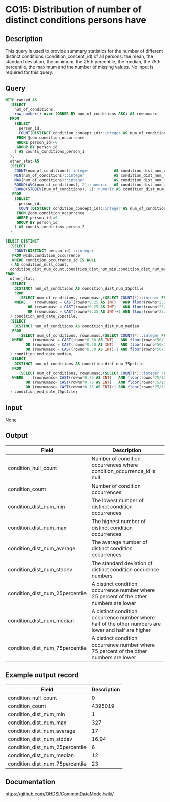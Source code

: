 <!---
Group:condition occurrence
Name:CO15 Distribution of number of distinct conditions persons have
Author:Patrick Ryan
CDM Version: 5.3
-->

# CO15: Distribution of number of distinct conditions persons have

## Description
This query is used to provide summary statistics for the number of different distinct conditions (condition_concept_id) of all persons: the mean, the standard deviation, the minimum, the 25th percentile, the median, the 75th percentile, the maximum and the number of missing values. No input is required for this query.

## Query
```sql
WITH ranked AS 
  (SELECT
    num_of_conditions,
    row_number() over (ORDER BY num_of_conditions ASC) AS rownumasc
  FROM 
    (SELECT
      person_id,
      COUNT(DISTINCT condition_concept_id)::integer AS num_of_conditions
     FROM @cdm.condition_occurrence
     WHERE person_id!=0
     GROUP BY person_id
    ) AS counts_conditions_person_1
  ),
  other_stat AS 
  (SELECT
    COUNT(num_of_conditions)::integer           AS condition_dist_num_count,
    MIN(num_of_conditions)::integer             AS condition_dist_num_min,
    MAX(num_of_conditions)::integer             AS condition_dist_num_max,
    ROUND(AVG(num_of_conditions), 2)::numeric   AS condition_dist_num_average,
    ROUND(STDDEV(num_of_conditions), 2)::numeric AS condition_dist_num_stddev
   FROM 
    (SELECT
      person_id,
      COUNT(DISTINCT condition_concept_id)::integer AS num_of_conditions
     FROM @cdm.condition_occurrence
     WHERE person_id!=0
     GROUP BY person_id
    ) AS counts_conditions_person_2
  )
  
SELECT DISTINCT
  (SELECT 
    COUNT(DISTINCT person_id) ::integer
   FROM @cdm.condition_occurrence 
   WHERE condition_occurrence_id IS NULL
  ) AS condition_null_count,
  condition_dist_num_count,condition_dist_num_min,condition_dist_num_max,condition_dist_num_average,condition_dist_num_stddev
FROM
  other_stat,
  (SELECT 
    DISTINCT num_of_conditions AS condition_dist_num_25pctile
    FROM
      (SELECT num_of_conditions, rownumasc,(SELECT COUNT(*)::integer FROM ranked) AS rowno FROM ranked) AS a_1
    WHERE    (rownumasc = CAST(rowno*0.25 AS INT)   AND floor(rowno*25/100)  = rowno*25/100 )
          OR (rownumasc = CAST(rowno*0.25 AS INT)   AND floor(rowno*25/100) != rowno*25/100 )
          OR (rownumasc = CAST(rowno*0.25 AS INT)+1 AND floor(rowno*25/100) != rowno*25/100 )
  ) condition_end_date_25pctile,
  (SELECT
    DISTINCT num_of_conditions AS condition_dist_num_median
   FROM
      (SELECT num_of_conditions, rownumasc,(SELECT COUNT(*)::integer FROM ranked) AS rowno FROM ranked) AS a_2
   WHERE    (rownumasc = CAST(rowno*0.50 AS INT)   AND floor(rowno*50/100)  = rowno*50/100 )
         OR (rownumasc = CAST(rowno*0.50 AS INT)   AND floor(rowno*50/100) != rowno*50/100 )
         OR (rownumasc = CAST(rowno*0.50 AS INT)+1 AND floor(rowno*50/100) != rowno*50/100 )
  ) condition_end_date_median,
  (SELECT
    DISTINCT num_of_conditions AS condition_dist_num_75pctile
   FROM
      (SELECT num_of_conditions, rownumasc,(SELECT COUNT(*)::integer FROM ranked) AS rowno FROM ranked) AS A_3
   WHERE    (rownumasc= CAST(rowno*0.75 AS INT)   AND floor(rowno*75/100)  = rowno*75/100 ) 
         OR (rownumasc= CAST(rowno*0.75 AS INT)   AND floor(rowno*75/100) != rowno*75/100 )
         OR (rownumasc= CAST(rowno*0.75 AS INT)+1 AND floor(rowno*75/100) != rowno*75/100 )
  ) condition_end_date_75pctile;
```

## Input

None

## Output

|  Field |  Description |
| --- | --- |
| condition_null_count | Number of condition occurrences where condition_occurrence_id is null |
| condition_count | Number of condition occurrences |
| condition_dist_num_min | The lowest number of distinct condition occurrences |
| condition_dist_num_max | The highest number of distinct condition occurrences |
| condition_dist_num_average | The avarage number of distinct condition occurrences |
| condition_dist_num_stddev | The standard deviation of distinct condition occurence numbers |
| condition_dist_num_25percentile | A distinct condition occurrence number where 25 percent of the other numbers are lower |
| condition_dist_num_median | A distinct condition occurrence number where half of the other numbers are lower and half are higher |
| condition_dist_num_75percentile | A distinct condition occurrence number where 75 percent of the other numbers are lower |

## Example output record

|  Field |  Description |
| --- | --- |
| condition_null_count | 0 |
| condition_count | 4395019 |
| condition_dist_num_min | 1 |
| condition_dist_num_max | 327 |
| condition_dist_num_average | 17 |
| condition_dist_num_stddev | 16.94 |
| condition_dist_num_25percentile | 6 |
| condition_dist_num_median | 12 |
| condition_dist_num_75percentile | 23 |


## Documentation
https://github.com/OHDSI/CommonDataModel/wiki/
